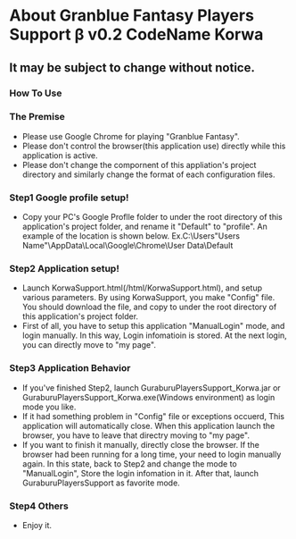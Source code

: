 # About Granblue Fantasy Players Support β v0.2 CodeName Korwa

## It may be subject to change without notice.

### **How To Use**

### **The Premise**
- Please use Google Chrome for playing "Granblue Fantasy".
- Please don't control the browser(this application use) directly while this application is active.
- Please don't change the compornent of this appliation's project directory and similarly change the format of each configuration files.

### **Step1 Google profile setup!**
- Copy your PC's Google Proflle folder to under the root directory of this application's project folder, and rename it "Default" to "profile".
An example of the location is shown below.
Ex.C:\Users\"Users Name"\AppData\Local\Google\Chrome\User Data\Default

### **Step2 Application setup!**
- Launch KorwaSupport.html(/html/KorwaSupport.html), and setup various parameters. By using KorwaSupport, you make "Config" file.
You should download the file, and copy to under the root directory of this application's project folder.
- First of all, you have to setup this application  "ManualLogin" mode, and login manually. In this way,  Login infomatioin is stored.
At the next login, you can directly move to "my page".

### **Step3 Application Behavior**
- If you've finished Step2, launch GuraburuPlayersSupport_Korwa.jar or GuraburuPlayersSupport_Korwa.exe(Windows environment) as login mode you like.
- If it had something problem in "Config" file or exceptions occuerd, This application will automatically close. When this application launch the browser,
you have to leave that directry moving to "my page".
- If you want to finish it manually, directly close the browser. If the browser had been running for a long time, your need to login manually again.
In this state, back to Step2 and change the mode to "ManualLogin", Store the login infomation in it. After that, launch GuraburuPlayersSupport as favorite mode.

### **Step4 Others**
- Enjoy it.


